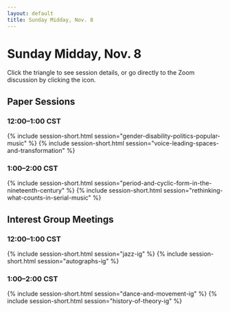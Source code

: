 ```yaml
---
layout: default
title: Sunday Midday, Nov. 8
---
```


# Sunday Midday, Nov. 8

Click the triangle to see session details, or go directly to the Zoom discussion by clicking the <i class="fas fa-video"></i> icon.

## Paper Sessions

### 12:00–1:00 CST
{% include session-short.html session="gender-disability-politics-popular-music" %}
{% include session-short.html session="voice-leading-spaces-and-transformation" %}

### 1:00–2:00 CST
{% include session-short.html session="period-and-cyclic-form-in-the-nineteenth-century" %}
{% include session-short.html session="rethinking-what-counts-in-serial-music" %}


## Interest Group Meetings

### 12:00–1:00 CST
{% include session-short.html session="jazz-ig" %}
{% include session-short.html session="autographs-ig" %}


### 1:00–2:00 CST
{% include session-short.html session="dance-and-movement-ig" %}
{% include session-short.html session="history-of-theory-ig" %}
